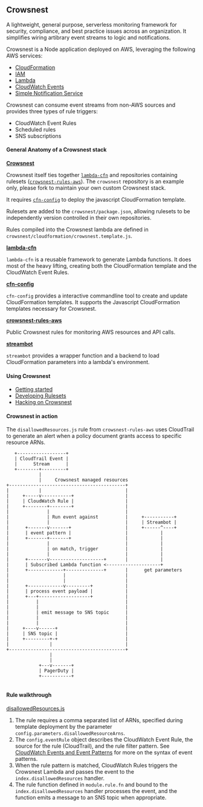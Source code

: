## Crowsnest

A lightweight, general purpose, serverless monitoring framework for security, compliance, and best practice issues across an organization. It simplifies wiring artibrary event streams to logic and notifications.

Crowsnest is a Node application deployed on AWS, leveraging the following AWS services:
- [CloudFormation](http://aws.amazon.com/documentation/cloudformation/)
- [IAM](http://aws.amazon.com/documentation/iam/)
- [Lambda](http://aws.amazon.com/documentation/lambda/)
- [CloudWatch Events](http://docs.aws.amazon.com/AmazonCloudWatch/latest/DeveloperGuide/WhatIsCloudWatchEvents.html)
- [Simple Notification Service](http://aws.amazon.com/documentation/sns/)

Crowsnest can consume event streams from non-AWS sources and provides three types of rule triggers:
- CloudWatch Event Rules
- Scheduled rules
- SNS subscriptions

#### General Anatomy of a Crowsnest stack

[**Crowsnest**](https://github.com/mapbox/crowsnest)

Crowsnest itself ties together [`lambda-cfn`](https://github.com/mapbox/lambda-cfn) and repositories containing rulesets ([`crowsnest-rules-aws`](https://github.com/mapbox/crowsnest-rules-aws)). The `crowsnest` repository is an example only, please fork to maintain your own custom Crowsnest stack.

It requires [`cfn-config`](https://github.com/mapbox/cfn-config/) to deploy the javascript CloudFormation template.

Rulesets are added to the `crowsnest/package.json`, allowing rulesets to be independently version controlled in their own repositories.

Rules compiled into the Crowsnest lambda are defined in `crowsnest/cloudformation/crowsnest.template.js`.

[**lambda-cfn**](https://github.com/mapbox/lambda-cfn)

`lambda-cfn` is a reusable framework to generate Lambda functions. It does most of the heavy lifting, creating both the CloudFormation template and the CloudWatch Event Rules.

[**cfn-config**](https://github.com/mapbox/cfn-config/)

`cfn-config` provides a interactive commandline tool to create and update CloudFormation templates. It supports the Javascript CloudFormation templates necessary for Crowsnest.

[**crowsnest-rules-aws**](https://github.com/mapbox/crowsnest-rules-aws)

Public Crowsnest rules for monitoring AWS resources and API calls.

[**streambot**](https://github.com/mapbox/streambot)

`streambot` provides a wrapper function and a backend to load CloudFormation parameters into a lambda's environment.

#### Using Crowsnest

- [Getting started](GETTING-STARTED.md)
- [Developing Rulesets](DEVELOPING-RULESETS.md)
- [Hacking on Crowsnest](HACKING.md)


#### Crowsnest in action

The `disallowedResources.js` rule from `crowsnest-rules-aws` uses CloudTrail to generate an alert when a policy document grants access to specific resource ARNs.

```
   +------------------+
   | CloudTrail Event |
   |      Stream      |
   +--------+---------+
            |
            |     Crowsnest managed resources
+-------------------------------------------+
|           |                               |
|     +-----v-----------+                   |
|     | CloudWatch Rule |                   |
|     +--------+--------+                   |
|              |                            |
|              | Run event against          |     +-----------+
|              |                            |     | Streambot |
|      +-------v-------+                    |     +------^----+
|      | event pattern |                    |            |
|      +-------+-------+                    |            |
|              |                            |            |
|              | on match, trigger          |            |
|              |                            |            |
|      +-------v--------------------+       |            |
|      | Subscribed Lambda function <--------------------+
|      +-------------+--------------+       |      get parameters
|                    |                      |
|                    |                      |
|      +-------------v---------+            |
|      | process event payload |            |
|      +---+-------------------+            |
|          |                                |
|          |                                |
|          | emit message to SNS topic      |
|          |                                |
|          |                                |
|     +----v------+                         |
|     | SNS topic |                         |
|     +---------+-+                         |
|               |                           |
+-------------------------------------------+
                |
                |
            +---v-------+
            | PagerDuty |
            +-----------+


```

#### Rule walkthrough
[disallowedResources.js](https://github.com/mapbox/crowsnest-rules-aws/blob/master/rules/disallowedResources.js)

1. The rule requires a comma separated list of ARNs, specified during template deployment by the parameter `config.parameters.disallowedResourceArns`.
2. The `config.eventRule` object describes the CloudWatch Event Rule, the source for the rule (CloudTrail), and the rule filter pattern. See [CloudWatch Events and Event Patterns](http://docs.aws.amazon.com/AmazonCloudWatch/latest/DeveloperGuide/CloudWatchEventsandEventPatterns.html) for more on the syntax of event patterns.
3. When the rule pattern is matched, CloudWatch Rules triggers the Crowsnest Lambda and passes the event to the `index.disallowedResources` handler.
4. The rule function defined in `module.rule.fn` and bound to the `index.disallowedResources` handler processes the event, and the function emits a message to an SNS topic when appropriate.
